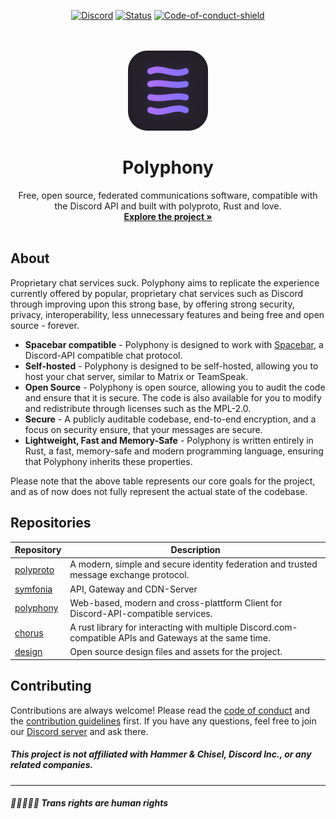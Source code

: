 <div align="center">

[![Discord]][Discord-invite]
[![Status]][Status]
[![Code-of-conduct-shield]][Code-of-conduct]


</br>
<a name="readme-top"></a>

<!-- PROJECT LOGO -->
<br />
<div align="center">
  <a href="https://github.com/polyphony-chat/polyphony">
    <img src="https://github.com/polyphony-chat/branding/blob/main/logos/polyphony-2-4-8bit.png" alt="The Polyphony logo. a dark, square background with rounded edges. on this background, there are four vertically stacked, purple lines. The lines each resemble a sine curve, although they are all shaped a little differently." width="128" height="128">
  </a>

<h1 align="center">Polyphony</h3>

  <p align="center">
    Free, open source, federated communications software, compatible with the Discord API and built with
    polyproto, Rust and love.
    <br />
    <a href="https://github.com/orgs/polyphony-chat/repositories"><strong>Explore the project »</strong></a>
    <br />
    <br />
  </p>
</div>
</div>

<!-- ABOUT THE PROJECT -->

## About

Proprietary chat services suck. Polyphony aims to replicate the experience currently offered by 
popular, proprietary chat services such as Discord through improving upon this strong base, by
offering strong security, privacy, interoperability, less unnecessary features and being free and open source - forever.

- **Spacebar compatible** - Polyphony is designed to work with [Spacebar](https://github.com/spacebarchat), a Discord-API compatible chat protocol.
- **Self-hosted** - Polyphony is designed to be self-hosted, allowing you to host your chat server, similar to Matrix or TeamSpeak.
- **Open Source** - Polyphony is open source, allowing you to audit the code and ensure that it is secure. The code is also available for you to modify and redistribute through licenses such as the MPL-2.0.
- **Secure** - A publicly auditable codebase, end-to-end encryption, and a focus on security ensure, that your messages are secure.
- **Lightweight, Fast and Memory-Safe** - Polyphony is written entirely in Rust, a fast, memory-safe and modern programming language, ensuring that Polyphony inherits these properties.

Please note that the above table represents our core goals for the project, and as of now does not fully 
represent the actual state of the codebase.

## Repositories

| Repository                                               | Description                                                                                             |
| -------------------------------------------------------- | ------------------------------------------------------------------------------------------------------- |
| [polyproto](https://github.com/polyphony-chat/polyproto) | A modern, simple and secure identity federation and trusted message exchange protocol.                  |
| [symfonia](https://github.com/polyphony-chat/symfonia)   | API, Gateway and CDN-Server                                                                             |
| [polyphony](https://github.com/polyphony-chat/polyphony) | Web-based, modern and cross-plattform Client for Discord-API-compatible services.                       |
| [chorus](https://github.com/polyphony-chat/chorus)       | A rust library for interacting with multiple Discord.com-compatible APIs and Gateways at the same time. |
| [design](https://github.com/polyphony-chat/design)       | Open source design files and assets for the project.                                                    |

## Contributing

Contributions are always welcome! Please read the [code of conduct](https://github.com/polyphony-chat/.github/blob/main/CODE_OF_CONDUCT.md) and the [contribution guidelines](https://github.com/polyphony-chat/.github/blob/main/CONTRIBUTION_GUIDELINES.md) first. If you have any questions, feel free to join our [Discord server][Discord-invite] and ask there.

##### This project is not affiliated with Hammer & Chisel, Discord Inc., or any related companies.

[Discord]: https://img.shields.io/badge/Discord_Server-390075
[Discord-invite]: https://discord.com/invite/m3FpcapGDD
[Status]: https://img.shields.io/badge/Status-Early_Development-8100ad
[Code-of-conduct-shield]: https://img.shields.io/badge/Code_of_Conduct-eb00ff
[Code-of-conduct]: https://github.com/polyphony-chat/.github/blob/main/CODE_OF_CONDUCT.md

---

##### 🏳️‍⚧️🏳️‍🌈✊ Trans rights are human rights
